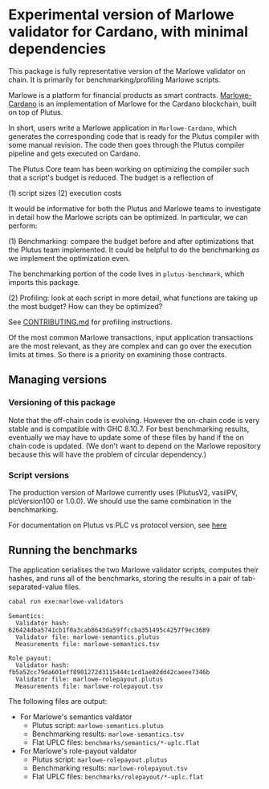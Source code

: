 # Experimental version of Marlowe validator for Cardano, with minimal dependencies

This package is fully representative version of the Marlowe validator on chain. It is primarily for benchmarking/profiling Marlowe scripts. 

Marlowe is a platform for financial products as smart contracts. [Marlowe-Cardano](https://github.com/input-output-hk/marlowe-cardano) is an implementation of Marlowe for the Cardano blockchain, built on top of Plutus.

In short, users write a Marlowe application in `Marlowe-Cardano`, which generates the corresponding code that is ready for the Plutus compiler with some manual revision. The code then goes through the Plutus compiler pipeline and gets executed on Cardano.

The Plutus Core team has been working on optimizing the compiler such that a script's budget is reduced. The budget is a reflection of

(1) script sizes
(2) execution costs

It would be informative for both the Plutus and Marlowe teams to investigate in detail how the Marlowe scripts can be optimized. In particular, we can perform:

(1) Benchmarking: compare the budget before and after optimizations that the Plutus team implemented. It could be helpful to do the benchmarking *as* we implement the optimization even.

The benchmarking portion of the code lives in `plutus-benchmark`, which imports this package.

(2) Profiling: look at each script in more detail, what functions are taking up the most budget? How can they be optimized?

See [CONTRIBUTING.md](https://github.com/input-output-hk/plutus/blob/master/CONTRIBUTING.adoc#how-to-build-the-code-with-profiling) for profiling instructions.

Of the most common Marlowe transactions, input application transactions are the most relevant, as they are complex and can go over the execution limits at times. So there is a priority on examining those contracts.


## Managing versions


### Versioning of this package 

Note that the off-chain code is evolving. However the on-chain code is very stable and is compatible with GHC 8.10.7. For best benchmarking results, eventually we may have to update some of these files by hand if the on chain code is updated. (We don't want to depend on the Marlowe repository because this will have the problem of circular dependency.)


### Script versions

The production version of Marlowe currently uses (PlutusV2, vasilPV, plcVersion100 or 1.0.0). We should use the same combination in the benchmarking.

For documentation on Plutus vs PLC vs protocol version, see [here](https://github.com/input-output-hk/plutus/blob/master/plutus-ledger-api/src/PlutusLedgerApi/Common/Versions.hs)


## Running the benchmarks

The application serialises the two Marlowe validator scripts, computes their hashes, and runs all of the benchmarks, storing the results in a pair of tab-separated-value files.

```bash
cabal run exe:marlowe-validators
```

```console
Semantics:
  Validator hash: 626424dba5741cb1f0a3cab8643da59ffccba351495c4257f9ec3689
  Validator file: marlowe-semantics.plutus
  Measurements file: marlowe-semantics.tsv

Role payout:
  Validator hash: fb5a52cc79da601eff8901272d3115444c1cd1ae82dd42caeee7346b
  Validator file: marlowe-rolepayout.plutus
  Measurements file: marlowe-rolepayout.tsv
```

The following files are output:
- For Marlowe's semantics valdator
    - Plutus script: `marlowe-semantics.plutus`
    - Benchmarking results: `marlowe-semantics.tsv`   
    - Flat UPLC files: `benchmarks/semantics/*-uplc.flat`
- For Marlowe's role-payout valdator
    - Plutus script: `marlowe-rolepayout.plutus`
    - Benchmarking results: `marlowe-rolepayout.tsv`   
    - Flat UPLC files: `benchmarks/rolepayout/*-uplc.flat`
